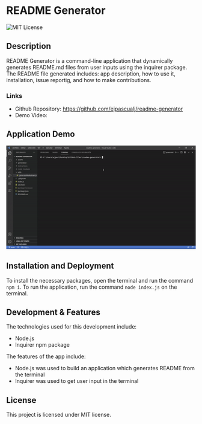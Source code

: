 # README Generator
![MIT License](https://img.shields.io/badge/license-MIT-green)


## Description

README Generator is a command-line application that dynamically generates README.md files from user inputs using the inquirer package. The README file generated includes: app description, how to use it, installation, issue reportig, and how to make contributions.


### Links

* Github Repository: https://github.com/ejpascualj/readme-generator
* Demo Video: 

## Application Demo

![ReadMe Generator app demo.](./assets/readme-demo.gif)


## Installation and Deployment

To install the necessary packages, open the terminal and run the command `npm i`. To run the application, run the command `node index.js` on the terminal.

## Development & Features

The technologies used for this development include: 
* Node.js
* Inquirer npm package

The features of the app include:
* Node.js was used to build an application which generates README from the terminal
* Inquirer was used to get user input in the terminal


## License

This project is licensed under MIT license.